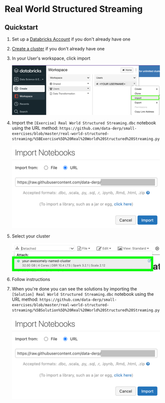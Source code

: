# Real World Structured Streaming


## Quickstart
1. Set up a [Databricks Account](https://github.com/data-derp/documentation/blob/master/databricks/README.md) if you don't already have one
2. [Create a cluster](https://github.com/data-derp/documentation/blob/master/databricks/setup-cluster.md) if you don't already have one

3. In your User's workspace, click import

   ![databricks-import](https://github.com/data-derp/documentation/blob/master/databricks/assets/databricks-import.png?raw=true)

4. Import the `[Exercise] Real World Structured Streaming.dbc` notebook using the URL method: `https://github.com/data-derp/small-exercises/blob/master/real-world-structured-streaming/%5BExercise%5D%20Real%20World%20Structured%20Streaming.py`

   ![databricks-import-url](https://github.com/data-derp/documentation/blob/master/databricks/assets/databricks-import-url.png?raw=true)

5. Select your cluster

   ![databricks-select-cluster.png](https://github.com/data-derp/documentation/blob/master/databricks/assets/databricks-select-cluster.png?raw=true)

6. Follow instructions

7. When you're done you can see the solutions by importing the `[Solution] Real World Structured Streaming.dbc` notebook using the URL method: `https://github.com/data-derp/small-exercises/blob/master/real-world-structured-streaming/%5BSolution%5D%20Real%20World%20Structured%20Streaming.py`

   ![databricks-import-url](https://github.com/data-derp/documentation/blob/master/databricks/assets/databricks-import-url.png?raw=true)
